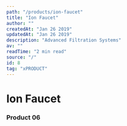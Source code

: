 ```yaml
---
path: "/products/ion-faucet"
title: "Ion Faucet"
author: ""
createdAt: "Jan 26 2019"
updatedAt: "Jan 26 2019"
description: "Advanced Filtration Systems"
av: ""
readTime: "2 min read"
source: "/"
id: 8
tag: "xPRODUCT"
---
```



# Ion Faucet
### Product 06
